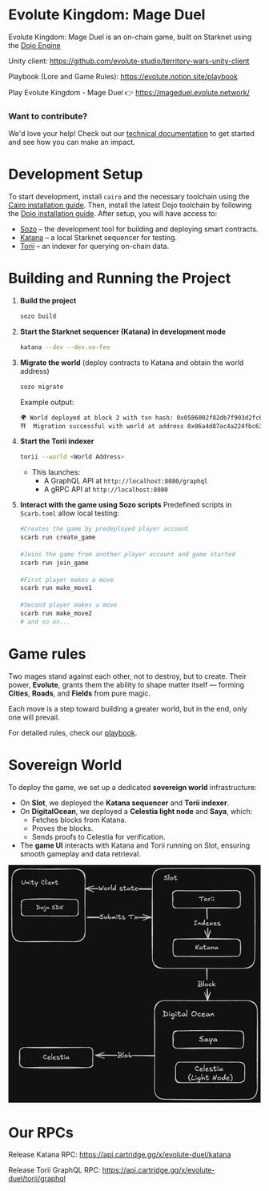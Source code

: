 # Evolute Kingdom: Mage Duel

Evolute Kingdom: Mage Duel is an on-chain game, built on Starknet using the [Dojo Engine](https://github.com/dojoengine/dojo)

Unity client: https://github.com/evolute-studio/territory-wars-unity-client

Playbook (Lore and Game Rules): https://evolute.notion.site/playbook

Play Evolute Kingdom - Mage Duel 👉 https://mageduel.evolute.network/

### Want to contribute? 
We'd love your help!
Check out our [technical documentation](https://docs.mageduel.evolute.network/docs/dojo-server/introduction/quick-start) to get started and see how you can make an impact.

# Development Setup

To start development, install `cairo` and the necessary toolchain using the [Cairo installation guide](https://book.cairo-lang.org/ch01-01-installation.html). Then, install the latest Dojo toolchain by following the [Dojo installation guide](https://book.dojoengine.org/getting-started). After setup, you will have access to:

- [Sozo](https://book.dojoengine.org/toolchain/sozo) – the development tool for building and deploying smart contracts.
- [Katana](https://book.dojoengine.org/toolchain/katana) – a local Starknet sequencer for testing.
- [Torii](https://book.dojoengine.org/toolchain/torii) – an indexer for querying on-chain data.

# **Building and Running the Project**

1. **Build the project**
    
    ```bash
    sozo build
    ```
    
2. **Start the Starknet sequencer (Katana) in development mode**
    
    ```bash
    katana --dev --dev.no-fee
    ```
    
3. **Migrate the world** (deploy contracts to Katana and obtain the world address)
    
    ```bash
    sozo migrate
    ```
    
    Example output:
    
    ```bash
    🌍 World deployed at block 2 with txn hash: 0x0586002f82db7f903d2fc60edafde45a23d2e40d37dd4192e1d2952fc61c254f
    ⛩️  Migration successful with world at address 0x06a4d87ac4a224fbc633b46ec896545f8783cfc6d87ce8a4ef8c5630a3c17711
    ```
    
4. **Start the Torii indexer**
    
    ```bash
    torii --world <World Address>
    ```
    
    - This launches:
        - A GraphQL API at `http://localhost:8080/graphql`
        - A gRPC API at `http://localhost:8080`
5. **Interact with the game using Sozo scripts**
Predefined scripts in `Scarb.toml` allow local testing:
    
    ```bash
    #Creates the game by predeployed player account
    scarb run create_game
    
    #Joins the game from another player account and game started
    scarb run join_game
    
    #First player makes a move
    scarb run make_move1
    
    #Second player makes a move
    scarb run make_move2
    # and so on...
    ```
    

# Game rules

Two mages stand against each other, not to destroy, but to create. Their power, **Evolute**, grants them the ability to shape matter itself — forming **Cities**, **Roads**, and **Fields** from pure magic. 

Each move is a step toward building a greater world, but in the end, only one will prevail.

For detailed rules, check our [playbook](https://evolute.notion.site/playbook).

# Sovereign World

To deploy the game, we set up a dedicated **sovereign world** infrastructure:

- On **Slot**, we deployed the **Katana sequencer** and **Torii indexer**.
- On **DigitalOcean**, we deployed a **Celestia light node** and **Saya**, which:
    - Fetches blocks from Katana.
    - Proves the blocks.
    - Sends proofs to Celestia for verification.
- The **game UI** interacts with Katana and Torii running on Slot, ensuring smooth gameplay and data retrieval.

![](assets/Deployment.jpg)

# Our RPCs

Release Katana RPC: https://api.cartridge.gg/x/evolute-duel/katana

Release Torii GraphQL RPC: https://api.cartridge.gg/x/evolute-duel/torii/graphql
